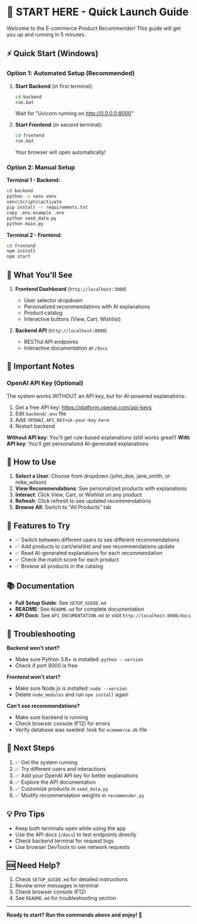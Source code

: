 # 🚀 START HERE - Quick Launch Guide

Welcome to the E-commerce Product Recommender! This guide will get you up and running in 5 minutes.

## ⚡ Quick Start (Windows)

### Option 1: Automated Setup (Recommended)

1. **Start Backend** (in first terminal):
   ```bash
   cd backend
   run.bat
   ```
   Wait for "Uvicorn running on http://0.0.0.0:8000"

2. **Start Frontend** (in second terminal):
   ```bash
   cd frontend
   run.bat
   ```
   Your browser will open automatically!

### Option 2: Manual Setup

**Terminal 1 - Backend:**
```bash
cd backend
python -m venv venv
venv\Scripts\activate
pip install -r requirements.txt
copy .env.example .env
python seed_data.py
python main.py
```

**Terminal 2 - Frontend:**
```bash
cd frontend
npm install
npm start
```

## 🎯 What You'll See

1. **Frontend Dashboard** (`http://localhost:3000`)
   - User selector dropdown
   - Personalized recommendations with AI explanations
   - Product catalog
   - Interactive buttons (View, Cart, Wishlist)

2. **Backend API** (`http://localhost:8000`)
   - RESTful API endpoints
   - Interactive documentation at `/docs`

## 🔑 Important Notes

### OpenAI API Key (Optional)

The system works WITHOUT an API key, but for AI-powered explanations:

1. Get a free API key: https://platform.openai.com/api-keys
2. Edit `backend/.env` file
3. Add: `OPENAI_API_KEY=sk-your-key-here`
4. Restart backend

**Without API key**: You'll get rule-based explanations (still works great!)
**With API key**: You'll get personalized AI-generated explanations

## 📱 How to Use

1. **Select a User**: Choose from dropdown (john_doe, jane_smith, or mike_wilson)
2. **View Recommendations**: See personalized products with explanations
3. **Interact**: Click View, Cart, or Wishlist on any product
4. **Refresh**: Click refresh to see updated recommendations
5. **Browse All**: Switch to "All Products" tab

## 🎨 Features to Try

- ✅ Switch between different users to see different recommendations
- ✅ Add products to cart/wishlist and see recommendations update
- ✅ Read AI-generated explanations for each recommendation
- ✅ Check the match score for each product
- ✅ Browse all products in the catalog

## 📚 Documentation

- **Full Setup Guide**: See `SETUP_GUIDE.md`
- **README**: See `README.md` for complete documentation
- **API Docs**: See `API_DOCUMENTATION.md` or visit `http://localhost:8000/docs`

## 🐛 Troubleshooting

**Backend won't start?**
- Make sure Python 3.8+ is installed: `python --version`
- Check if port 8000 is free

**Frontend won't start?**
- Make sure Node.js is installed: `node --version`
- Delete `node_modules` and run `npm install` again

**Can't see recommendations?**
- Make sure backend is running
- Check browser console (F12) for errors
- Verify database was seeded: look for `ecommerce.db` file

## 🎉 Next Steps

1. ✅ Get the system running
2. ✅ Try different users and interactions
3. ✅ Add your OpenAI API key for better explanations
4. ✅ Explore the API documentation
5. ✅ Customize products in `seed_data.py`
6. ✅ Modify recommendation weights in `recommender.py`

## 💡 Pro Tips

- Keep both terminals open while using the app
- Use the API docs (`/docs`) to test endpoints directly
- Check backend terminal for request logs
- Use browser DevTools to see network requests

## 🆘 Need Help?

1. Check `SETUP_GUIDE.md` for detailed instructions
2. Review error messages in terminal
3. Check browser console (F12)
4. See `README.md` for troubleshooting section

---

**Ready to start? Run the commands above and enjoy! 🚀**
